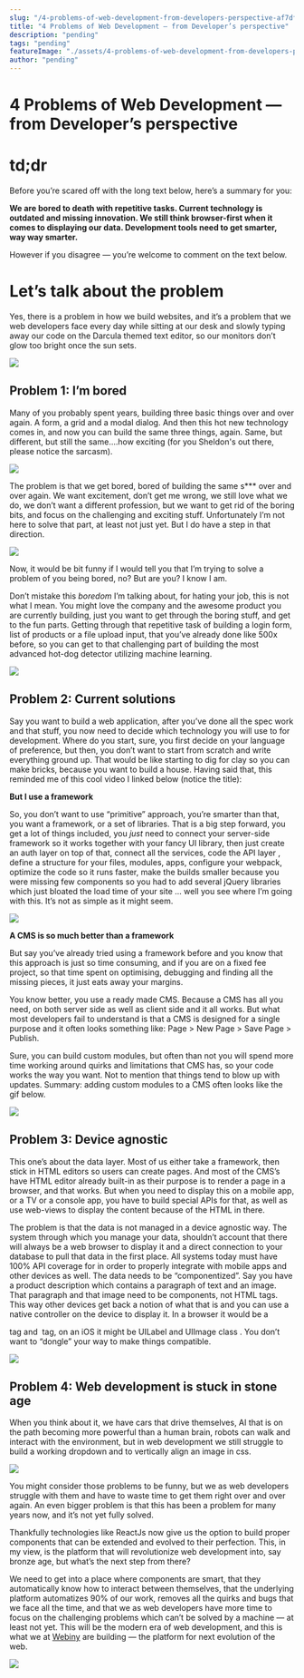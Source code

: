 ```yaml
---
slug: "/4-problems-of-web-development-from-developers-perspective-af7df512b32e"
title: "4 Problems of Web Development — from Developer’s perspective"
description: "pending"
tags: "pending"
featureImage: "./assets/4-problems-of-web-development-from-developers-perspective-af7df512b32e/max-2048-1*7g2IovkDmP05jCinPLVJlw.jpeg"
author: "pending"
---
```


# 4 Problems of Web Development — from Developer’s perspective
# td;dr

Before you’re scared off with the long text below, here’s a summary for you:

**We are bored to death with repetitive tasks. Current technology is outdated and missing innovation. We still think browser-first when it comes to displaying our data. Development tools need to get smarter, way way smarter.**

However if you disagree — you’re welcome to comment on the text below.

# Let’s talk about the problem

Yes, there is a problem in how we build websites, and it’s a problem that we web developers face every day while sitting at our desk and slowly typing away our code on the Darcula themed text editor, so our monitors don’t glow too bright once the sun sets.

![](./assets/4-problems-of-web-development-from-developers-perspective-af7df512b32e/max-2048-1*7g2IovkDmP05jCinPLVJlw.jpeg)

## Problem 1: I’m bored

Many of you probably spent years, building three basic things over and over again. A form, a grid and a modal dialog. And then this hot new technology comes in, and now you can build the same three things, again. Same, but different, but still the same….how exciting (for you Sheldon's out there, please notice the sarcasm).

![](./assets/4-problems-of-web-development-from-developers-perspective-af7df512b32e/max-3124-1*4luOcmV31e68HSGkxoXdMw.png)

The problem is that we get bored, bored of building the same s*** over and over again. We want excitement, don’t get me wrong, we still love what we do, we don’t want a different profession, but we want to get rid of the boring bits, and focus on the challenging and exciting stuff. Unfortunately I’m not here to solve that part, at least not just yet. But I do have a step in that direction.

![](./assets/4-problems-of-web-development-from-developers-perspective-af7df512b32e/max-1000-1*D5erLRvA-QM4b41aWD7oAg.gif)

Now, it would be bit funny if I would tell you that I’m trying to solve a problem of you being bored, no? But are you? I know I am.

Don’t mistake this *boredom* I’m talking about, for hating your job, this is not what I mean. You might love the company and the awesome product you are currently building, just you want to get through the boring stuff, and get to the fun parts. Getting through that repetitive task of building a login form, list of products or a file upload input, that you’ve already done like 500x before, so you can get to that challenging part of building the most advanced hot-dog detector utilizing machine learning.

![](./assets/4-problems-of-web-development-from-developers-perspective-af7df512b32e/max-1900-1*_SNYCJqp0vxYC6tDlanb5Q.png)

## Problem 2: Current solutions

Say you want to build a web application, after you’ve done all the spec work and that stuff, you now need to decide which technology you will use to for development. Where do you start, sure, you first decide on your language of preference, but then, you don’t want to start from scratch and write everything ground up. That would be like starting to dig for clay so you can make bricks, because you want to build a house. Having said that, this reminded me of this cool video I linked below (notice the title):

**But I use a framework**

So, you don’t want to use “primitive” approach, you’re smarter than that, you want a framework, or a set of libraries. That is a big step forward, you get a lot of things included, you *just* need to connect your server-side framework so it works together with your fancy UI library, then just create an auth layer on top of that, connect all the services, code the API layer , define a structure for your files, modules, apps, configure your webpack, optimize the code so it runs faster, make the builds smaller because you were missing few components so you had to add several jQuery libraries which just bloated the load time of your site … well you see where I’m going with this. It’s not as simple as it might seem.

![](./assets/4-problems-of-web-development-from-developers-perspective-af7df512b32e/max-1200-1*wY8Q6NEMmkQc0htXz3PEUA.gif)

**A CMS is so much better than a framework**

But say you’ve already tried using a framework before and you know that this approach is just so time consuming, and if you are on a fixed fee project, so that time spent on optimising, debugging and finding all the missing pieces, it just eats away your margins.

You know better, you use a ready made CMS. Because a CMS has all you need, on both server side as well as client side and it all works. But what most developers fail to understand is that a CMS is designed for a single purpose and it often looks something like: Page > New Page > Save Page > Publish.

Sure, you can build custom modules, but often than not you will spend more time working around quirks and limitations that CMS has, so your code works the way you want. Not to mention that things tend to blow up with updates. Summary: adding custom modules to a CMS often looks like the gif below.

![](./assets/4-problems-of-web-development-from-developers-perspective-af7df512b32e/max-726-1*kgT8ageSnHbPhfBlqTSfEg.gif)

## Problem 3: Device agnostic

This one’s about the data layer. Most of us either take a framework, then stick in HTML editors so users can create pages. And most of the CMS’s have HTML editor already built-in as their purpose is to render a page in a browser, and that works. But when you need to display this on a mobile app, or a TV or a console app, you have to build special APIs for that, as well as use web-views to display the content because of the HTML in there.

The problem is that the data is not managed in a device agnostic way. The system through which you manage your data, shouldn’t account that there will always be a web browser to display it and a direct connection to your database to pull that data in the first place. All systems today must have 100% API coverage for in order to properly integrate with mobile apps and other devices as well. The data needs to be “componentized”. Say you have a product description which contains a paragraph of text and an image. That paragraph and that image need to be components, not HTML tags. This way other devices get back a notion of what that is and you can use a native controller on the device to display it. In a browser it would be a <p> tag and <img> tag, on an iOS it might be UILabel and UIImage class . You don’t want to “dongle” your way to make things compatible.

![](./assets/4-problems-of-web-development-from-developers-perspective-af7df512b32e/max-1200-1*rWK2YoedB8SO2QITR2z_uw.png)

## Problem 4: Web development is stuck in stone age

When you think about it, we have cars that drive themselves, AI that is on the path becoming more powerful than a human brain, robots can walk and interact with the environment, but in web development we still struggle to build a working dropdown and to vertically align an image in css.

![](./assets/4-problems-of-web-development-from-developers-perspective-af7df512b32e/max-2560-1*lsgPEfmwj2wkn3y73cYtpQ.jpeg)

You might consider those problems to be funny, but we as web developers struggle with them and have to waste time to get them right over and over again. An even bigger problem is that this has been a problem for many years now, and it’s not yet fully solved.

Thankfully technologies like ReactJs now give us the option to build proper components that can be extended and evolved to their perfection. This, in my view, is the platform that will revolutionize web development into, say bronze age, but what’s the next step from there?

We need to get into a place where components are smart, that they automatically know how to interact between themselves, that the underlying platform automatizes 90% of our work, removes all the quirks and bugs that we face all the time, and that we as web developers have more time to focus on the challenging problems which can’t be solved by a machine — at least not yet. This will be the modern era of web development, and this is what we at [Webiny](https://www.webiny.com/) are building — the platform for next evolution of the web.

![](./assets/4-problems-of-web-development-from-developers-perspective-af7df512b32e/max-1000-1*UiTdvOEuheCps2_ACFcHtg.gif)